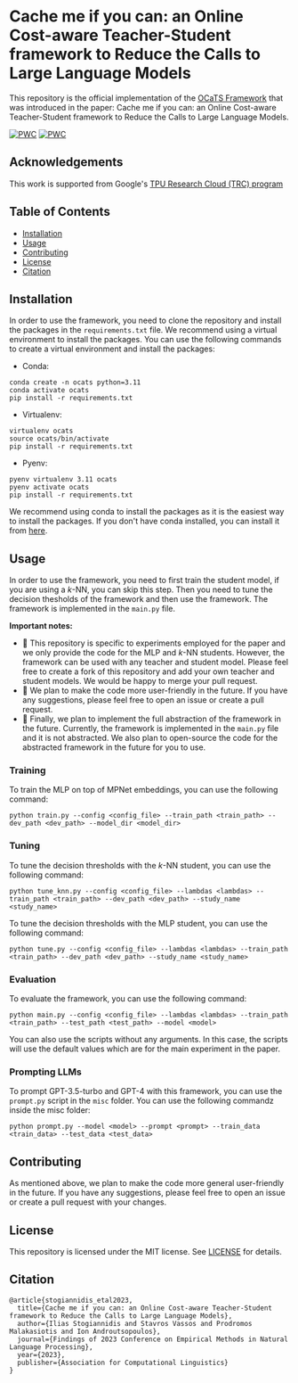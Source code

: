 # Cache me if you can: an Online Cost-aware Teacher-Student framework to Reduce the Calls to Large Language Models
This repository is the official implementation of the [OCaTS Framework](https://arxiv.org/abs/2310.13395) that was introduced in the paper: Cache me if you can: an Online Cost-aware Teacher-Student framework to Reduce the Calls to Large Language Models.

[![PWC](https://img.shields.io/endpoint.svg?url=https://paperswithcode.com/badge/cache-me-if-you-can-an-online-cost-aware/intent-detection-on-banking77)](https://paperswithcode.com/sota/intent-detection-on-banking77?p=cache-me-if-you-can-an-online-cost-aware)
[![PWC](https://img.shields.io/endpoint.svg?url=https://paperswithcode.com/badge/cache-me-if-you-can-an-online-cost-aware/sentiment-analysis-on-imdb)](https://paperswithcode.com/sota/sentiment-analysis-on-imdb?p=cache-me-if-you-can-an-online-cost-aware)

## Acknowledgements 
This work is supported from Google's [TPU Research Cloud (TRC) program](https://sites.research.google/trc/about/)

## Table of Contents

- [Installation](#installation)
- [Usage](#usage)
- [Contributing](#contributing)
- [License](#license)
- [Citation](#citation)

## Installation

In order to use the framework, you need to clone the repository and
install the packages in the `requirements.txt` file. We recommend using a virtual environment to install the packages. You can use the following commands to create a virtual environment and install the packages:

* Conda:
```setup
conda create -n ocats python=3.11
conda activate ocats
pip install -r requirements.txt
```

* Virtualenv:
```setup
virtualenv ocats
source ocats/bin/activate
pip install -r requirements.txt
```

* Pyenv:
```setup
pyenv virtualenv 3.11 ocats
pyenv activate ocats
pip install -r requirements.txt
```

We recommend using conda to install the packages as it is the easiest way to install the packages. If you don't have conda installed, you can install it from [here](https://docs.conda.io/en/latest/miniconda.html).

## Usage
In order to use the framework, you need to first train the student model, if you are using a $k$-NN, you can skip this step. Then you need to tune the decision thesholds of the framework and then use the framework. The framework is implemented in the `main.py` file.

**Important notes:**
* 🚩 This repository is specific to experiments employed for the paper and we only provide the code for the MLP and $k$-NN students. However, the framework can be used with any teacher and student model. Please feel free to create a fork of this repository and add your own teacher and student models. We would be happy to merge your pull request.
* 🚩 We plan to make the code more user-friendly in the future. If you have any suggestions, please feel free to open an issue or create a pull request.
* 🚩 Finally, we plan to implement the full abstraction of the framework in the future. Currently, the framework is implemented in the `main.py` file and it is not abstracted. We also plan to open-source the code for the abstracted framework in the future for you to use.

### Training
To train the MLP on top of MPNet embeddings, you can use the following command:
```train
python train.py --config <config_file> --train_path <train_path> --dev_path <dev_path> --model_dir <model_dir> 
```

### Tuning
To tune the decision thresholds with the $k$-NN student, you can use the following command:
```tune
python tune_knn.py --config <config_file> --lambdas <lambdas> --train_path <train_path> --dev_path <dev_path> --study_name <study_name> 
```
To tune the decision thresholds with the MLP student, you can use the following command:
```tune
python tune.py --config <config_file> --lambdas <lambdas> --train_path <train_path> --dev_path <dev_path> --study_name <study_name> 
```

### Evaluation
To evaluate the framework, you can use the following command:
```eval
python main.py --config <config_file> --lambdas <lambdas> --train_path <train_path> --test_path <test_path> --model <model> 
```

You can also use the scripts without any arguments. In this case, the scripts will use the default values which are for the main experiment in the paper. 

### Prompting LLMs
To prompt GPT-3.5-turbo and GPT-4 with this framework, you can use the `prompt.py` script in the `misc` folder. You can use the following commandz inside the misc folder:
```prompt
python prompt.py --model <model> --prompt <prompt> --train_data <train_data> --test_data <test_data> 
```

## Contributing

As mentioned above, we plan to make the code more general user-friendly in the future. If you have any suggestions, please feel free to open an issue or create a pull request with your changes.

## License

This repository is licensed under the MIT license. See [LICENSE](LICENSE) for details.

## Citation

```
@article{stogiannidis_etal2023,
  title={Cache me if you can: an Online Cost-aware Teacher-Student framework to Reduce the Calls to Large Language Models},
  author={Ilias Stogiannidis and Stavros Vassos and Prodromos Malakasiotis and Ion Androutsopoulos},
  journal={Findings of 2023 Conference on Empirical Methods in Natural Language Processing},
  year={2023},
  publisher={Association for Computational Linguistics}
}
```
